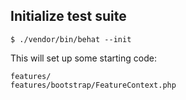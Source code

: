 ## Initialize test suite

```
$ ./vendor/bin/behat --init
```

This will set up some starting code:

```
features/
features/bootstrap/FeatureContext.php
```
